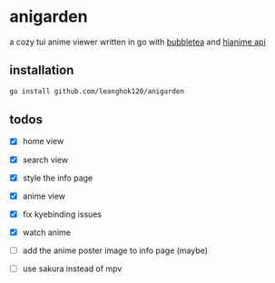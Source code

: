 # anigarden

a cozy tui anime viewer written in go with [bubbletea](https://github.com/charmbracelet/bubbletea) and [hianime api](https://github.com/ghoshRitesh12/aniwatch-api)

## installation

```sh
go install github.com/leanghok120/anigarden
```

## todos

- [x] home view
- [x] search view
- [x] style the info page
- [x] anime view
- [x] fix kyebinding issues
- [x] watch anime
- [ ] add the anime poster image to info page (maybe)
- [ ] use sakura instead of mpv

